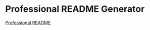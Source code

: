 # Professional README Generator

[Professional README](https://coding-boot-camp.github.io/full-stack/github/professional-readme-guide)
